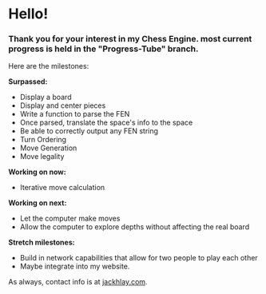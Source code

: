 # Hello!

### Thank you for your interest in my Chess Engine. most current progress is held in the "Progress-Tube" branch.


Here are the milestones:

**Surpassed:**
- Display a board
- Display and center pieces
- Write a function to parse the FEN
- Once parsed, translate the space's info to the space
- Be able to correctly output any FEN string
- Turn Ordering
- Move Generation
- Move legality

**Working on now:**
- Iterative move calculation 

**Working on next:**
- Let the computer make moves
- Allow the computer to explore depths without affecting the real board

  
**Stretch milestones:**
- Build in network capabilities that allow for two people to play each other
- Maybe integrate into my website.  

As always, contact info is at [jackhlay.com](https://jackhlay.com).

